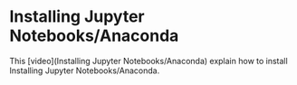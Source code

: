 # Installing Jupyter Notebooks/Anaconda

This [video](Installing Jupyter Notebooks/Anaconda) explain how to install Installing Jupyter Notebooks/Anaconda.
